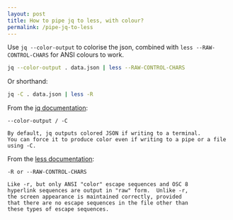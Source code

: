 ```yaml
---
layout: post
title: How to pipe jq to less, with colour?
permalink: /pipe-jq-to-less
---
```

Use `jq --color-output` to colorise the json,
combined with `less --RAW-CONTROL-CHARS` for ANSI colours to work. 

```sh
jq --color-output . data.json | less --RAW-CONTROL-CHARS
```

Or shorthand:

```sh
jq -C . data.json | less -R
```

From the [jq documentation](https://stedolan.github.io/jq/manual/#Invokingjq):
```
--color-output / -C

By default, jq outputs colored JSON if writing to a terminal.
You can force it to produce color even if writing to a pipe or a file using -C.
```

From the [less documentation](https://man7.org/linux/man-pages/man1/less.1.html):
```
-R or --RAW-CONTROL-CHARS

Like -r, but only ANSI "color" escape sequences and OSC 8
hyperlink sequences are output in "raw" form.  Unlike -r,
the screen appearance is maintained correctly, provided
that there are no escape sequences in the file other than
these types of escape sequences.
```
